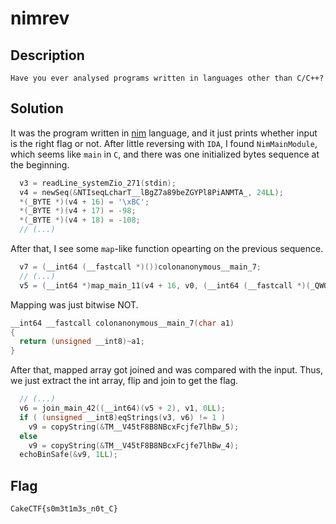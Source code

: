 # nimrev

## Description

```
Have you ever analysed programs written in languages other than C/C++?
```

## Solution

It was the program written in [nim](https://nim-lang.org/) language, and it just prints whether input is the right flag or not. After little reversing with `IDA`, I found `NimMainModule`, which seems like `main` in `C`, and there was one initialized bytes sequence at the beginning.

```c
  v3 = readLine_systemZio_271(stdin);
  v4 = newSeq(&NTIseqLcharT__lBgZ7a89beZGYPl8PiANMTA_, 24LL);
  *(_BYTE *)(v4 + 16) = '\xBC';
  *(_BYTE *)(v4 + 17) = -98;
  *(_BYTE *)(v4 + 18) = -108;
  // (...)
```

After that, I see some `map`-like function opearting on the previous sequence.

```c
  v7 = (__int64 (__fastcall *)())colonanonymous__main_7;
  // (...)
  v5 = (__int64 *)map_main_11(v4 + 16, v0, (__int64 (__fastcall *)(_QWORD))v7, v8);
```

Mapping was just bitwise NOT.

```c
__int64 __fastcall colonanonymous__main_7(char a1)
{
  return (unsigned __int8)~a1;
}
```

After that, mapped array got joined and was compared with the input. Thus, we just extract the int array, flip and join to get the flag.

```c
  // (...)
  v6 = join_main_42((__int64)(v5 + 2), v1, 0LL);
  if ( (unsigned __int8)eqStrings(v3, v6) != 1 )
    v9 = copyString(&TM__V45tF8B8NBcxFcjfe7lhBw_5);
  else
    v9 = copyString(&TM__V45tF8B8NBcxFcjfe7lhBw_4);
  echoBinSafe(&v9, 1LL);
```

## Flag

`CakeCTF{s0m3t1m3s_n0t_C}`